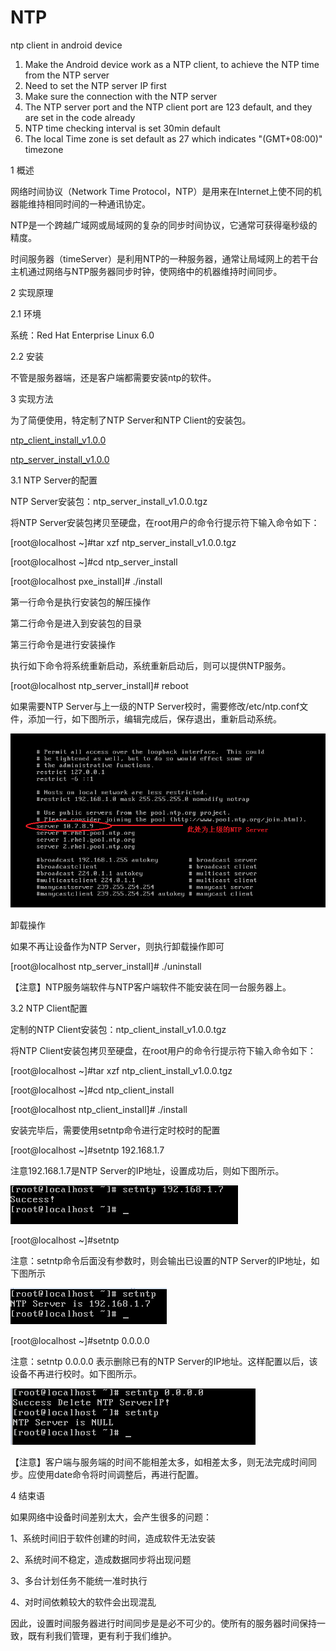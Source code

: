 # NTP
ntp client in android device

1. Make the Android device work as a NTP client, to achieve the NTP time from the NTP server
2. Need to set the NTP server IP first
3. Make sure the connection with the NTP server
4. The NTP server port and the NTP client port are 123 default, and they are set in the code already
5. NTP time checking interval is set 30min default
6. The local Time zone is set default as 27 which indicates "(GMT+08:00)" timezone

1	概述
    
网络时间协议（Network Time Protocol，NTP）是用来在Internet上使不同的机器能维持相同时间的一种通讯协定。

NTP是一个跨越广域网或局域网的复杂的同步时间协议，它通常可获得毫秒级的精度。

时间服务器（timeServer）是利用NTP的一种服务器，通常让局域网上的若干台主机通过网络与NTP服务器同步时钟，使网络中的机器维持时间同步。
    
2	实现原理

2.1	环境

系统：Red Hat Enterprise Linux 6.0

2.2	安装

不管是服务器端，还是客户端都需要安装ntp的软件。

3	实现方法

为了简便使用，特定制了NTP Server和NTP Client的安装包。

[ntp_client_install_v1.0.0](https://github.com/hubinjisu/images/blob/master/materials/ntp_client_install_v1.0.0.tgz)

[ntp_server_install_v1.0.0](https://github.com/hubinjisu/images/blob/master/materials/ntp_server_install_v1.0.0.tgz)

3.1	NTP Server的配置

NTP Server安装包：ntp_server_install_v1.0.0.tgz

将NTP Server安装包拷贝至硬盘，在root用户的命令行提示符下输入命令如下：

[root@localhost ~]#tar xzf  ntp_server_install_v1.0.0.tgz

[root@localhost ~]#cd ntp_server_install

[root@localhost pxe_install]# ./install

第一行命令是执行安装包的解压操作

第二行命令是进入到安装包的目录

第三行命令是进行安装操作

执行如下命令将系统重新启动，系统重新启动后，则可以提供NTP服务。

[root@localhost ntp_server_install]# reboot

如果需要NTP Server与上一级的NTP Server校时，需要修改/etc/ntp.conf文件，添加一行，如下图所示，编辑完成后，保存退出，重新启动系统。

![image](https://github.com/hubinjisu/images/blob/master/images/image1.png)


卸载操作

如果不再让设备作为NTP Server，则执行卸载操作即可

[root@localhost ntp_server_install]# ./uninstall

【注意】NTP服务端软件与NTP客户端软件不能安装在同一台服务器上。

3.2	NTP Client配置

定制的NTP Client安装包：ntp_client_install_v1.0.0.tgz

将NTP Client安装包拷贝至硬盘，在root用户的命令行提示符下输入命令如下：

[root@localhost ~]#tar xzf  ntp_client_install_v1.0.0.tgz

[root@localhost ~]#cd ntp_client_install

[root@localhost ntp_client_install]# ./install

安装完毕后，需要使用setntp命令进行定时校时的配置

[root@localhost ~]#setntp 192.168.1.7

注意192.168.1.7是NTP Server的IP地址，设置成功后，则如下图所示。

![image](https://github.com/hubinjisu/images/blob/master/images/image2.png)

[root@localhost ~]#setntp 

注意：setntp命令后面没有参数时，则会输出已设置的NTP Server的IP地址，如下图所示

![image](https://github.com/hubinjisu/images/blob/master/images/image3.png)

[root@localhost ~]#setntp 0.0.0.0

注意：setntp 0.0.0.0 表示删除已有的NTP Server的IP地址。这样配置以后，该设备不再进行校时。如下图所示。

![image](https://github.com/hubinjisu/images/blob/master/images/image4.png)

【注意】客户端与服务端的时间不能相差太多，如相差太多，则无法完成时间同步。应使用date命令将时间调整后，再进行配置。

4	结束语

如果网络中设备时间差别太大，会产生很多的问题： 

1、系统时间旧于软件创建的时间，造成软件无法安装

2、系统时间不稳定，造成数据同步将出现问题

3、多台计划任务不能统一准时执行

4、对时间依赖较大的软件会出现混乱

因此，设置时间服务器进行时间同步是是必不可少的。使所有的服务器时间保持一致，既有利我们管理，更有利于我们维护。

